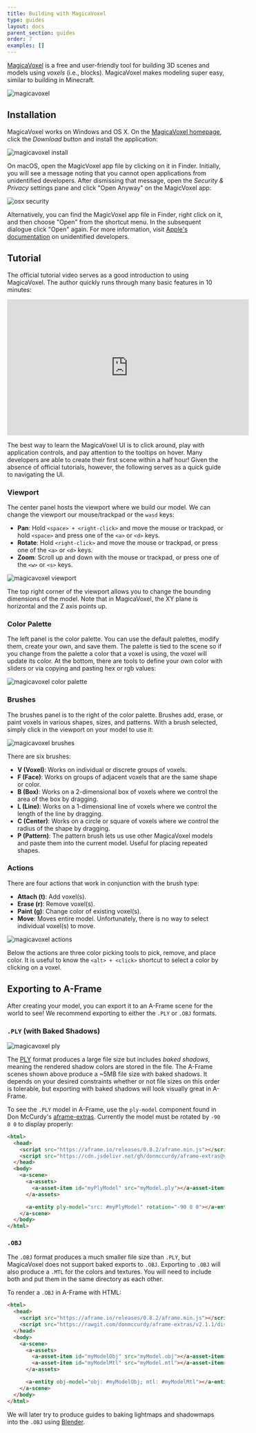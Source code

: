 ```yaml
---
title: Building with MagicaVoxel
type: guides
layout: docs
parent_section: guides
order: 7
examples: []
---
```


[magicavoxel]: https://ephtracy.github.io/

[MagicaVoxel][magicavoxel] is a free and user-friendly tool for building
3D scenes and models using *voxels* (i.e., blocks). MagicaVoxel makes modeling super
easy, similar to building in Minecraft.

![magicavoxel](https://i.imgur.com/XYYXjIn.jpg)

<!--toc-->

## Installation

MagicaVoxel works on Windows and OS X. On the [MagicaVoxel
homepage][magicavoxel], click the *Download* button and install the application:

![magicavoxel install](https://i.imgur.com/GmgdyHs.jpg)

On macOS, open the MagicVoxel app file by clicking on it in Finder. Initially,
you will see a message noting that you cannot open applications from
unidentified developers. After dismissing that message, open the
*Security & Privacy* settings pane and click "Open Anyway" on the MagicVoxel app:

![osx security](http://i.imgur.com/DAsjv4F.png)

Alternatively, you can find the MagicVoxel app file in Finder, right click on it,
and then choose "Open" from the shortcut menu. In the subsequent dialogue
click "Open" again. For more information, visit [Apple's documentation](https://support.apple.com/kb/PH25088?locale=en_US) on unidentified developers.

## Tutorial

The official tutorial video serves as a good introduction to using MagicaVoxel.
The author quickly runs through many basic features in 10 minutes:

<iframe width="560" height="315" src="https://www.youtube.com/embed/PPu7SJ1_bwc" frameborder="0" allowfullscreen></iframe>

The best way to learn the MagicaVoxel UI is to click around, play with application controls,
and pay attention to the tooltips on hover. Many developers are able to create their first
scene within a half hour!  Given the absence of official tutorials, however,
the following serves as a quick guide to navigating the UI.

### Viewport

The center panel hosts the viewport where we build our model. We can change the
viewport our mouse/trackpad or the `wasd` keys:

- **Pan**: Hold `<space> + <right-click>` and move the mouse or trackpad, or
  hold `<space>` and press one of the `<a>` or `<d>` keys.
- **Rotate**: Hold `<right-click>` and move the mouse or trackpad, or press one
  of the `<a>` or `<d>` keys.
- **Zoom**: Scroll up and down with the mouse or trackpad, or press one of the
  `<w>` or `<s>` keys.

![magicavoxel viewport](http://imgur.com/vq34Mkk.jpg)

The top right corner of the viewport allows you to change the bounding dimensions
of the model. Note that in MagicaVoxel, the XY plane is horizontal and the Z
axis points up.

### Color Palette

The left panel is the color palette. You can use the default palettes,
modify them, create your own, and save them. The palette is tied to the scene
so if you change from the palette a color that a voxel is using, the voxel will
update its color. At the bottom, there are tools to define your own color with
sliders or via copying and pasting hex or rgb values:

![magicavoxel color palette](https://i.imgur.com/vq34Mkk.jpg)

### Brushes

The brushes panel is to the right of the color palette. Brushes add, erase, or
paint voxels in various shapes, sizes, and patterns. With a brush selected,
simply click in the viewport on your model to use it:

![magicavoxel brushes](https://i.imgur.com/pqrUAFT.gif)

There are six brushes:

- **V (Voxel)**: Works on individual or discrete groups of voxels.
- **F (Face)**: Works on groups of adjacent voxels that are the same shape or color.
- **B (Box)**: Works on a 2-dimensional box of voxels where we control the area
  of the box by dragging.
- **L (Line)**: Works on a 1-dimensional line of voxels where we control the
  length of the line by dragging.
- **C (Center)**: Works on a circle or square of voxels where we control the
  radius of the shape by dragging.
- **P (Pattern)**: The pattern brush lets us use other MagicaVoxel models and paste them
  into the current model. Useful for placing repeated shapes.

### Actions

There are four actions that work in conjunction with the brush type:

- **Attach (t)**: Add voxel(s).
- **Erase (r)**: Remove voxel(s).
- **Paint (g)**: Change color of existing voxel(s).
- **Move**: Moves entire model. Unfortunately, there is no way to select
  individual voxel(s) to move.

![magicavoxel actions](https://i.imgur.com/uLQcQrT.gif)

Below the actions are three color picking tools to pick, remove, and place
color. It is useful to know the `<alt> + <click>` shortcut to select a color by
clicking on a voxel.

## Exporting to A-Frame

After creating your model, you can export it to an A-Frame scene for the world
to see! We recommend exporting to either the `.PLY` or `.OBJ` formats.

### `.PLY` (with Baked Shadows)

![magicavoxel ply](https://i.imgur.com/OIdqrSH.jpg)

[ply]: https://wikipedia.org/wiki/PLY_(file_format)

The [PLY][ply] format produces a large file size but includes *baked
shadows*, meaning the rendered shadow colors are stored in the file. The
A-Frame scenes shown above produce a ~5MB file size with baked shadows.
It depends on your desired constraints whether or not file sizes on this order
is tolerable, but exporting with baked shadows will look visually great in
A-Frame.

[aframe-extras]: https://github.com/donmccurdy/aframe-extras/

To see the `.PLY` model in A-Frame, use the `ply-model` component found
in Don McCurdy's [aframe-extras][aframe-extras]. Currently the model must be
rotated by `-90 0 0` to display properly:

```html
<html>
  <head>
    <script src="https://aframe.io/releases/0.8.2/aframe.min.js"></script>
    <script src="https://cdn.jsdelivr.net/gh/donmccurdy/aframe-extras@v2.1.1/dist/aframe-extras.loaders.min.js"></script>
  </head>
  <body>
    <a-scene>
      <a-assets>
        <a-asset-item id="myPlyModel" src="myModel.ply"></a-asset-item>
      </a-assets>

      <a-entity ply-model="src: #myPlyModel" rotation="-90 0 0"></a-entity>
    </a-scene>
  </body>
</html>
```

### `.OBJ`

The `.OBJ` format produces a much smaller file size than `.PLY`, but
MagicaVoxel does not support baked exports to `.OBJ`. Exporting to `.OBJ` will
also produce a `.MTL` for the colors and textures. You will need to include both
and put them in the same directory as each other.

To render a `.OBJ` in A-Frame with HTML:

```html
<html>
  <head>
    <script src="https://aframe.io/releases/0.8.2/aframe.min.js"></script>
    <script src="https://rawgit.com/donmccurdy/aframe-extras/v2.1.1/dist/aframe-extras.loaders.min.js"></script>
  </head>
  <body>
    <a-scene>
      <a-assets>
        <a-asset-item id="myModelObj" src="myModel.obj"></a-asset-item>
        <a-asset-item id="myModelMtl" src="myModel.mtl"></a-asset-item>
      </a-assets>

      <a-entity obj-model="obj: #myModelObj; mtl: #myModelMtl"></a-entity>
    </a-scene>
  </body>
</html>
```

[blender]: https://www.blender.org/

We will later try to produce guides to baking lightmaps and shadowmaps into the
`.OBJ` using [Blender][blender].
